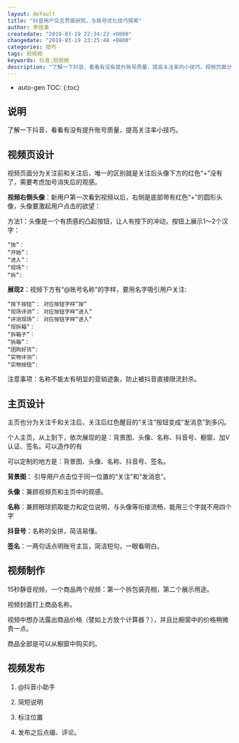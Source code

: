 ```yaml
---
layout: default
title: "抖音用户交互界面研究，与账号优化技巧探索"
author: 李佶澳
createdate: "2019-03-19 22:34:22 +0800"
changedate: "2019-03-19 23:25:48 +0800"
categories: 技巧
tags: 短视频
keywords: 抖音,短视频
description: "了解一下抖音，看看有没有提升账号质量，提高关注率的小技巧。视频页面分为关注前和关注后，唯一的区别就是关注后头像下方的红色+没有了"
---
```


* auto-gen TOC:
{:toc}

## 说明

了解一下抖音，看看有没有提升账号质量，提高关注率小技巧。

## 视频页设计

视频页面分为关注前和关注后，唯一的区别就是关注后头像下方的红色“+”没有了，需要考虑加号消失后的观感。

**视频右侧头像**：新用户第一次看到视频以后，右侧是底部带有红色“+”的圆形头像，头像要激起用户点击的欲望：

方法1：头像是一个有质感的凸起按钮，让人有按下的冲动，按钮上展示1～2个汉字： 

	“按”：
	“开始”：
	“进入”：
	“现场”：
	“拆”:

**展现2**：视频下方有“@账号名称”的字样，要用名字吸引用户关注:

	“按下按钮”： 对应按钮字样“按”
	“现场评测”： 对应按钮字样“进入”
	“评测现场”： 对应按钮字样“进入”
	“现拆箱”：
	“拆箱子”：
	“拆箱”：
	“团购好货”:
	“实物评测”:
	“实物按钮”:

注意事项：名称不能太有明显的营销迹象，防止被抖音直接限流封杀。

## 主页设计

主页也分为关注千和关注后，关注后红色醒目的“关注”按钮变成“发消息”到多闪。

个人主页，从上到下，依次展现的是：背景图、头像、名称、抖音号、橱窗、加V认证、签名。可以造作的有

可以定制的地方是：背景图、头像、名称、抖音号、签名。

**背景图**： 引导用户点击位于同一位置的“关注”和“发消息”。

**头像**：兼顾视频页和主页中的观感。

**名称**：兼顾眼球抓取能力和定位说明，与头像等衔接流畅，能用三个字就不用四个字

**抖音号**：名称的全拼，简洁易懂。

**签名**：一两句话点明账号主旨，简洁短句，一眼看明白。

## 视频制作

15秒静音视频，一个商品两个视频：第一个拆包装亮相，第二个展示用途。

视频封面打上商品名称。

视频中想办法露出商品价格（譬如上方放个计算器？），并且比橱窗中的价格稍微贵一点。

商品全部是可以从橱窗中购买的。

## 视频发布

1. @抖音小助手

2. 简短说明

3. 标注位置

4. 发布之后点缀、评论。

